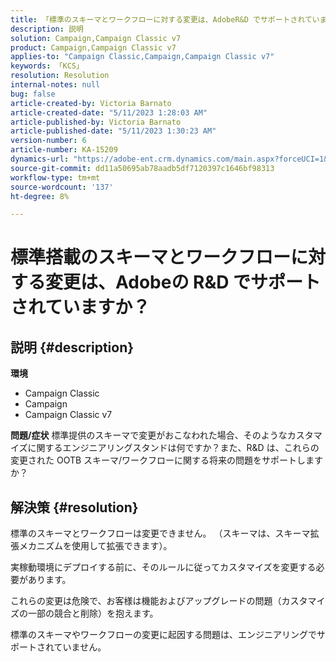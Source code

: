 ```yaml
---
title: 「標準のスキーマとワークフローに対する変更は、AdobeR&D でサポートされていますか？」
description: 説明
solution: Campaign,Campaign Classic v7
product: Campaign,Campaign Classic v7
applies-to: "Campaign Classic,Campaign,Campaign Classic v7"
keywords: 「KCS」
resolution: Resolution
internal-notes: null
bug: false
article-created-by: Victoria Barnato
article-created-date: "5/11/2023 1:28:03 AM"
article-published-by: Victoria Barnato
article-published-date: "5/11/2023 1:30:23 AM"
version-number: 6
article-number: KA-15209
dynamics-url: "https://adobe-ent.crm.dynamics.com/main.aspx?forceUCI=1&pagetype=entityrecord&etn=knowledgearticle&id=c32f470c-9bef-ed11-8849-6045bd006268"
source-git-commit: dd11a50695ab78aadb5df7120397c1646bf98313
workflow-type: tm+mt
source-wordcount: '137'
ht-degree: 8%

---
```


# 標準搭載のスキーマとワークフローに対する変更は、Adobeの R&amp;D でサポートされていますか？

## 説明 {#description}

<b>環境</b>
- Campaign Classic
- Campaign
- Campaign Classic v7

<b>問題/症状</b>
標準提供のスキーマで変更がおこなわれた場合、そのようなカスタマイズに関するエンジニアリングスタンドは何ですか？また、R&amp;D は、これらの変更された OOTB スキーマ/ワークフローに関する将来の問題をサポートしますか？


## 解決策 {#resolution}


標準のスキーマとワークフローは変更できません。 （スキーマは、スキーマ拡張メカニズムを使用して拡張できます）。

実稼動環境にデプロイする前に、そのルールに従ってカスタマイズを変更する必要があります。

これらの変更は危険で、お客様は機能およびアップグレードの問題（カスタマイズの一部の競合と削除）を抱えます。

標準のスキーマやワークフローの変更に起因する問題は、エンジニアリングでサポートされていません。
